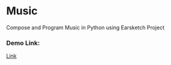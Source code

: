 # Music
Compose and Program Music in Python using Earsketch Project

### Demo Link:
[Link](https://soundcloud.com/siddharth-singh-chouhan-432372318/hello-py)
